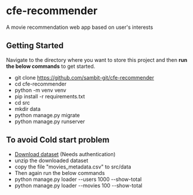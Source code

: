# cfe-recommender
A movie recommendation web app based on user's interests

## Getting Started
Navigate to the directory where you want to store this project and then **run the below commands** to get started.

 - git clone https://github.com/sambit-git/cfe-recommender
 - cd cfe-recommender
 - python -m venv venv
 - pip install -r requirements.txt
 - cd src
 - mkdir data
 - python manage.py migrate
 - python manage.py runserver

## To avoid Cold start problem
- [Download dataset](https://www.kaggle.com/datasets/rounakbanik/the-movies-dataset?resource=download) (Needs authentication)
 - unzip the downloaded dataset
 - copy the file "movies_metadata.csv" to src/data
 - Then again run the below commands
 - python manage.py loader --users 1000 --show-total
 - python manage.py loader --movies 100 --show-total
